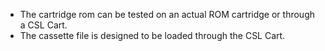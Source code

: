 * The cartridge rom can be tested on an actual ROM cartridge or through a CSL Cart.
* The cassette file is designed to be loaded through the CSL Cart.
